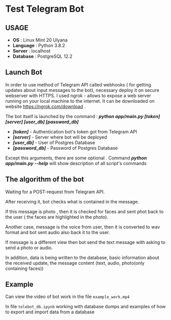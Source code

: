 Test Telegram Bot
=============================


USAGE
------------

+ **OS** : Linux Mint 20 Ulyana
+ **Language** : Python 3.8.2
+ **Server** : localhost
+ **Database** : PostgreSQL 12.2 



Launch Bot
------------

In order to use method of Telegram API called webhooks ( for getting updates about input messages to the bot), necessary  deploy it on secure webserver with HTTPS. I used ngrok -  allows  to expose a web server running on your local machine to the internet. It can be downloaded on website <https://ngrok.com/download> .

The bot itself is launched by the command : ***python app/main.py [token] [server] [user_db] [password_db]***

- ***[token]*** - Authentication bot's token got from Telegram API
- ***[server]*** -  Server where  bot  will be deployed 
- ***[user_db]*** -  User of  Postgres Database
- ***[password_db]*** - Password of Postgres Database


Except this arguments, there are some optional . Command   ***python app/main.py --help***  will show description of all script's commands 

The algorithm of the bot
------------

Waiting for a POST-request from Telegram API.

After receiving it, bot checks what is contained in the message.

If this  message is photo , then it is checked for faces and sent phot  back to the user ( the faces are highlighted in the photo).

Another case, message is  the voice from user, then it is converted to wav format and bot sent audio also back it  to the user.

If message is a different view  then  bot send the text message with asking to send a photo or audio.

In addition, data is being written to the database, basic information about the received update, the message content (text, audio, photo(only containing faces))


Example
------------

Can view the  video of bot work in the file `example_work.mp4`

In file `telebot_db.ipynb` working with database dumps and examples of how to export and import data from a database






